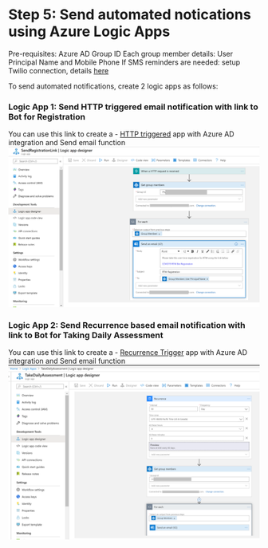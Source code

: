 # Step 5: Send automated notications using Azure Logic Apps

Pre-requisites:
Azure AD Group ID
Each group member details: User Principal Name and Mobile Phone
If SMS reminders are needed: setup Twilio connection, details [here](https://docs.microsoft.com/en-us/azure/connectors/connectors-create-api-twilio)

To send automated notifications, create 2 logic apps as follows:
### Logic App 1: Send HTTP triggered email notification with link to Bot for Registration 
You can use this link to create a 
	- [HTTP triggered](https://docs.microsoft.com/en-us/azure/connectors/connectors-native-reqres) app with Azure AD integration and Send email function
![](screenshots/LogicApp-SendRegistrationLink.png)

### Logic App 2: Send Recurrence based email notification with link to Bot for Taking Daily Assessment
You can use this link to create a 
	- [Recurrence Trigger](https://docs.microsoft.com/en-us/azure/connectors/connectors-native-recurrence) app with Azure AD integration and Send email function
![](screenshots/LogicApp-TakeDailyAssessment.png)



